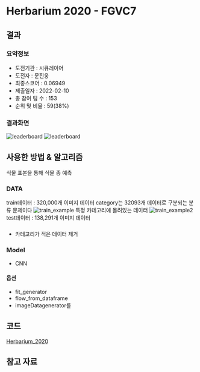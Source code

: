 # Herbarium 2020 - FGVC7

## 결과

### 요약정보

- 도전기관 : 시큐레이어
- 도전자 : 문진웅
- 최종스코어 : 0.06949
- 제출일자 : 2022-02-10
- 총 참여 팀 수 : 153
- 순위 및 비율 : 59(38%)

### 결과화면

![leaderboard](./img/score.png)
![leaderboard](./img/rank.png)

## 사용한 방법 & 알고리즘

식물 표본을 통해 식물 종 예측

### DATA

train데이터 : 320,000개 이미지 데이터
category는 32093개 데이터로 구분되는 분류 문제이다
![train_example](./img/train_example.png)
특정 카테고리에 몰려있는 데이터
![train_example2](./img/train_example2.png)
test데이터 : 138,291개 이미지 데이터

###
- 카테고리가 적은 데이터 제거

### Model
- CNN

#### 옵션
- fit_generator
- flow_from_dataframe
- imageDatagenerator를 

## 코드
[Herbarium_2020](./Herbarium_2020.ipynb)

## 참고 자료
